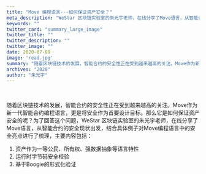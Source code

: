 ```yaml
---
title: "Move 编程语言---如何保证资产安全？"
meta_description: "WeStar 区块链实验室的朱光宇老师，在线分享了Move语言，从智能合约的安全现状出发，结合具体例子对Move编程语言中的安全亮点进行了梳理。"
keywords: ""
twitter_card: "summary_large_image"
twitter_title: ""
twitter_description: ""
twitter_image: ""
date: 2020-07-09
image: 'read.jpg'
summary: "随着区块链技术的发展，智能合约的安全性正在受到越来越高的关注。Move作为新一代智能合约编程语言，更是将安全作为首要设计目标。那么它是如何保证资产安全的呢？为了回答这个问题，WeStar 区块链实验室的朱光宇老师，在线分享了Move语言，从智能合约的安全现状出发，结合具体例子对Move编程语言中的安全亮点进行了梳理，主要内容包括..."
archives: "2020"
author: "朱光宇"
---
```



<br/>

随着区块链技术的发展，智能合约的安全性正在受到越来越高的关注。Move作为新一代智能合约编程语言，更是将安全作为首要设计目标。那么它是如何保证资产安全的呢？为了回答这个问题，WeStar 区块链实验室的朱光宇老师，在线分享了Move语言，从智能合约的安全现状出发，结合具体例子对Move编程语言中的安全亮点进行了梳理，主要内容包括：

1. 资产作为一等公民、所有权、强数据抽象等语言特性
2. 运行时字节码安全校验
3. 基于Boogie的形式化验证
